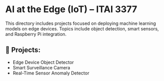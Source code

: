 # AI at the Edge (IoT) – ITAI 3377

This directory includes projects focused on deploying machine learning models on edge devices. Topics include object detection, smart sensors, and Raspberry Pi integration.

## 📂 Projects:
- Edge Device Object Detector
- Smart Surveillance Camera
- Real-Time Sensor Anomaly Detector
